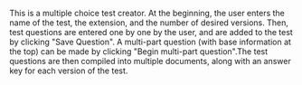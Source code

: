 This is a multiple choice test creator. At the beginning, the user enters the name of the test, the extension, and the
number of desired versions. Then, test questions are entered one by one by the user, and are added to the test by
clicking "Save Question". A multi-part question (with base information at the top) can be made by clicking "Begin
multi-part question".The test questions are then compiled into multiple documents, along with an answer key for each 
version of the test.